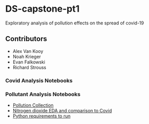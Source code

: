 # DS-capstone-pt1
Exploratory analysis of pollution effects on the spread of covid-19

## Contributors

- Alex Van Kooy
- Noah Krieger
- Evan Falkowski
- Richard Strouss

### Covid Analysis Notebooks


### Pollutant Analysis Notebooks
- [Pollution Collection](pollution_data_collection.ipynb)
- [Nitrogen dioxide EDA and comparison to Covid](avk_data_investigation.ipynb)
- [Python requirements to run](pollution_requirements.txt)